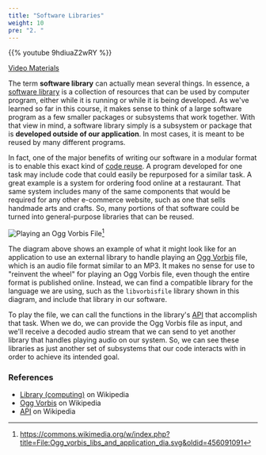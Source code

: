 ```yaml
---
title: "Software Libraries"
weight: 10
pre: "2. "
---
```


{{% youtube 9hdiuaZ2wRY %}}

[Video Materials](video)

The term **software library** can actually mean several things. In essence, a [software library](https://en.wikipedia.org/wiki/Library_(computing)) is a collection of resources that can be used by computer program, either while it is running or while it is being developed. As we've learned so far in this course, it makes sense to think of a large software program as a few smaller packages or subsystems that work together. With that view in mind, a software library simply is a subsystem or package that is **developed outside of our application**. In most cases, it is meant to be reused by many different programs.

In fact, one of the major benefits of writing our software in a modular format is to enable this exact kind of [code reuse](https://en.wikipedia.org/wiki/Code_reuse). A program developed for one task may include code that could easily be repurposed for a similar task. A great example is a system for ordering food online at a restaurant. That same system includes many of the same components that would be required for any other e-commerce website, such as one that sells handmade arts and crafts. So, many portions of that software could be turned into general-purpose libraries that can be reused. 

![Playing an Ogg Vorbis File](/cc410/images/14/ogg_vorbis.svg)[^1]

[^1]: https://commons.wikimedia.org/w/index.php?title=File:Ogg_vorbis_libs_and_application_dia.svg&oldid=456091091

The diagram above shows an example of what it might look like for an application to use an external library to handle playing an [Ogg Vorbis](https://en.wikipedia.org/wiki/Vorbis) file, which is an audio file format similar to an MP3. It makes no sense for use to "reinvent the wheel" for playing an Ogg Vorbis file, even though the entire format is published online. Instead, we can find a compatible library for the language we are using, such as the `libvorbisfile` library shown in this diagram, and include that library in our software.

To play the file, we can call the functions in the library's [API](https://en.wikipedia.org/wiki/API) that accomplish that task. When we do, we can provide the Ogg Vorbis file as input, and we'll receive a decoded audio stream that we can send to yet another library that handles playing audio on our system. So, we can see these libraries as just another set of subsystems that our code interacts with in order to achieve its intended goal.

### References

* [Library (computing)](https://en.wikipedia.org/wiki/Library_(computing)) on Wikipedia
* [Ogg Vorbis](https://en.wikipedia.org/wiki/Vorbis) on Wikipedia
* [API](https://en.wikipedia.org/wiki/API) on Wikipedia
